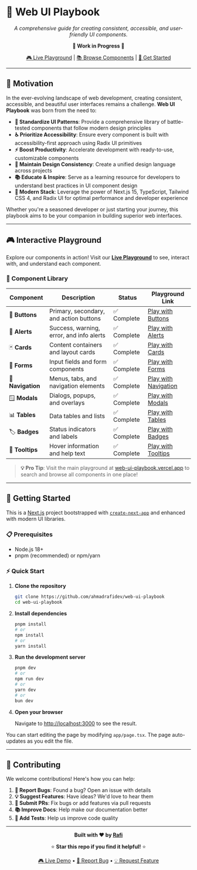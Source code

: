 # 🎨 Web UI Playbook

<div align="center">

*A comprehensive guide for creating consistent, accessible, and user-friendly UI components.*

**🚧 Work in Progress 🚧**

[🎮 Live Playground](https://web-ui-playbook.vercel.app/) | [📚 Browse Components](https://web-ui-playbook.vercel.app/play/buttons) | [🚀 Get Started](#getting-started)

</div>

---

## 🌟 Motivation

In the ever-evolving landscape of web development, creating consistent, accessible, and beautiful user interfaces remains a challenge. **Web UI Playbook** was born from the need to:

- **🎯 Standardize UI Patterns**: Provide a comprehensive library of battle-tested components that follow modern design principles
- **♿ Prioritize Accessibility**: Ensure every component is built with accessibility-first approach using Radix UI primitives
- **⚡ Boost Productivity**: Accelerate development with ready-to-use, customizable components
- **🎨 Maintain Design Consistency**: Create a unified design language across projects
- **📚 Educate & Inspire**: Serve as a learning resource for developers to understand best practices in UI component design
- **🔧 Modern Stack**: Leverage the power of Next.js 15, TypeScript, Tailwind CSS 4, and Radix UI for optimal performance and developer experience

Whether you're a seasoned developer or just starting your journey, this playbook aims to be your companion in building superior web interfaces.

---

## 🎮 Interactive Playground

Explore our components in action! Visit our [**Live Playground**](https://web-ui-playbook.vercel.app/) to see, interact with, and understand each component.

### 🧩 Component Library

| Component | Description | Status | Playground Link |
|-----------|-------------|--------|-----------------|
| 🔘 **Buttons** | Primary, secondary, and action buttons | ✅ Complete | [Play with Buttons](https://web-ui-playbook.vercel.app/play/buttons) |
| 🚨 **Alerts** | Success, warning, error, and info alerts | ✅ Complete | [Play with Alerts](https://web-ui-playbook.vercel.app/play/alerts) |
| 🃏 **Cards** | Content containers and layout cards | ✅ Complete | [Play with Cards](https://web-ui-playbook.vercel.app/play/cards) |
| 📝 **Forms** | Input fields and form components | ✅ Complete | [Play with Forms](https://web-ui-playbook.vercel.app/play/forms) |
| 🧭 **Navigation** | Menus, tabs, and navigation elements | ✅ Complete | [Play with Navigation](https://web-ui-playbook.vercel.app/play/navigation) |
| 🪟 **Modals** | Dialogs, popups, and overlays | ✅ Complete | [Play with Modals](https://web-ui-playbook.vercel.app/play/modals) |
| 📊 **Tables** | Data tables and lists | ✅ Complete | [Play with Tables](https://web-ui-playbook.vercel.app/play/tables) |
| 🏷️ **Badges** | Status indicators and labels | ✅ Complete | [Play with Badges](https://web-ui-playbook.vercel.app/play/badges) |
| 💭 **Tooltips** | Hover information and help text | ✅ Complete | [Play with Tooltips](https://web-ui-playbook.vercel.app/play/tooltips) |

> **💡 Pro Tip**: Visit the main playground at [web-ui-playbook.vercel.app](https://web-ui-playbook.vercel.app/) to search and browse all components in one place!

---

## 🚀 Getting Started

This is a [Next.js](https://nextjs.org) project bootstrapped with [`create-next-app`](https://nextjs.org/docs/app/api-reference/cli/create-next-app) and enhanced with modern UI libraries.

### 📋 Prerequisites

- Node.js 18+ 
- pnpm (recommended) or npm/yarn

### ⚡ Quick Start

1. **Clone the repository**
   ```bash
   git clone https://github.com/ahmadrafidev/web-ui-playbook
   cd web-ui-playbook
   ```

2. **Install dependencies**
   ```bash
   pnpm install
   # or
   npm install
   # or
   yarn install
   ```

3. **Run the development server**
   ```bash
   pnpm dev
   # or
   npm run dev
   # or
   yarn dev
   # or
   bun dev
   ```

4. **Open your browser**
   
   Navigate to [http://localhost:3000](http://localhost:3000) to see the result.

You can start editing the page by modifying `app/page.tsx`. The page auto-updates as you edit the file.

---

## 🤝 Contributing

We welcome contributions! Here's how you can help:

1. **🐛 Report Bugs**: Found a bug? Open an issue with details
2. **💡 Suggest Features**: Have ideas? We'd love to hear them
3. **🔧 Submit PRs**: Fix bugs or add features via pull requests
4. **📚 Improve Docs**: Help make our documentation better
5. **🧪 Add Tests**: Help us improve code quality

---

<div align="center">

**Built with ❤️ by [Rafi](https://www.rafiwirana.co/)**

⭐ **Star this repo if you find it helpful!** ⭐

[🎮 Live Demo](https://web-ui-playbook.vercel.app/) • [🐛 Report Bug](https://github.com/your-username/web-ui-playbook/issues) • [💡 Request Feature](https://github.com/your-username/web-ui-playbook/issues)

</div>
